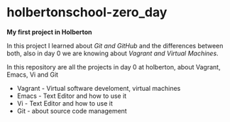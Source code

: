 # holbertonschool-zero_day

**My first project in Holberton**

In this project I learned about *Git and GitHub* and the differences between both, also in day 0 we are knowing about *Vagrant and Virtual Machines*.

In this repository are all the projects in day 0 at holberton, about Vagrant, Emacs, Vi and Git

- Vagrant - Virtual software develoment, virtual machines
- Emacs - Text Editor and how to use it
- Vi - Text Editor and how to use it
- Git - about source code management
